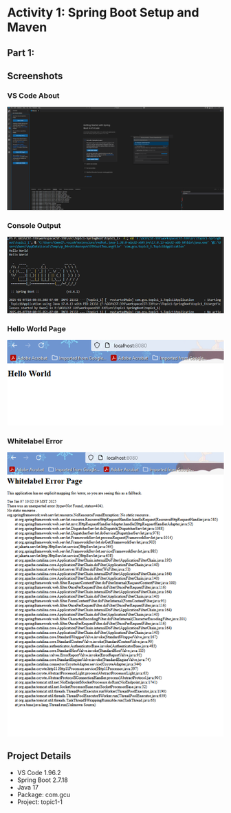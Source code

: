 # Activity 1: Spring Boot Setup and Maven

## Part 1:
## Screenshots

### VS Code About
![VS Code About](https://github.com/omniV1/CST-339/blob/main/workspaceCST-339/documentation/Topic1-SpringBoot/screenshots/SpringBootAbout.png)

### Console Output 
![Spring Boot Run](https://github.com/omniV1/CST-339/blob/main/workspaceCST-339/documentation/Topic1-SpringBoot/screenshots/SpringBootHelloWorldRun.png)

### Hello World Page
![Hello World](https://github.com/omniV1/CST-339/blob/main/workspaceCST-339/documentation/Topic1-SpringBoot/screenshots/LocalHost8080-HelloWorld.png)

### Whitelabel Error
![Whitelabel](https://github.com/omniV1/CST-339/blob/main/workspaceCST-339/documentation/Topic1-SpringBoot/screenshots/LocalHost-WhiteLabelError.png)

## Project Details
- VS Code 1.96.2 
- Spring Boot 2.7.18
- Java 17
- Package: com.gcu
- Project: topic1-1
